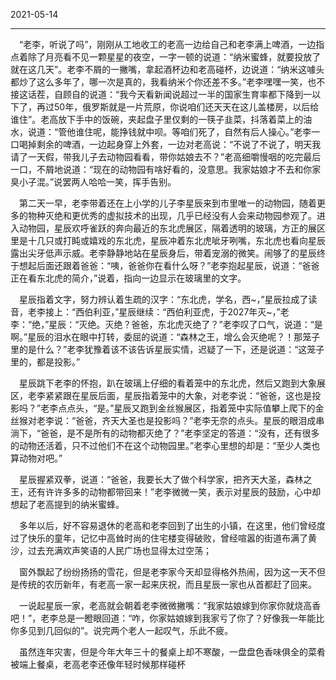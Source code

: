 2021-05-14

---

&emsp;“老李，听说了吗”，刚刚从工地收工的老高一边给自己和老李满上啤酒，一边指点着除了月亮看不见一颗星星的夜空，一字一顿的说道：“纳米蜜蜂，就要投放了就在这几天”。老李不屑的一撇嘴，拿起酒杯边和老高碰杯，边说道：“纳米这噱头都炒了这么多年了，哪一次是真的，我看纳米个你还差不多。”老李嘿嘿一笑，也不接这话茬，自顾自的说道：“我今天看新闻说超过一半的国家生育率都下降到一以下了，再过50年，俄罗斯就是一片荒原，你说咱们还天天在这儿盖楼房，以后给谁住”。老高放下手中的饭碗，夹起盘子里仅剩的一筷子韭菜，抖落着菜上的油水，说道：“管他谁住呢，能挣钱就中呗。等咱们死了，自然有后人操心。”老李一口喝掉剩余的啤酒，一边起身穿上外套，一边对老高说：“不说了不说了，明天我请了一天假，带我儿子去动物园看看，带你姑娘去不？”老高细嚼慢咽的吃完最后一口，不屑地说道：“现在的动物园有啥好看的，没意思。我家姑娘才不去和你家臭小子混。”说罢两人哈哈一笑，挥手告别。

&emsp;第二天一早，老李带着还在上小学的儿子李星辰来到市里唯一的动物园，随着更多的物种灭绝和更优秀的虚拟技术的出现，几乎已经没有人会来动物园参观了。进入动物园，星辰欢呼雀跃的奔向最近的东北虎展区，隔着透明的玻璃，方正的展区里是十几只或打盹或嬉戏的东北虎，星辰冲着东北虎呲牙咧嘴，东北虎也看向星辰露出尖牙低声示威。老李静静地站在星辰身后，带着宠溺的微笑。闹够了的星辰终于想起后面还跟着爸爸：“咦，爸爸你在看什么呀？”老李抱起星辰，说道：“爸爸正在看东北虎的简介，”说着，指向一边显示在玻璃里的文字。

&emsp;星辰指着文字，努力辨认着生疏的汉字：“东北虎，学名，西~，”星辰拉成了读音，老李接上：“西伯利亚，”星辰继续：“西伯利亚虎，于2027年灭~，”老李：“绝，”星辰：“灭绝。灭绝？爸爸，东北虎灭绝了？”老李叹了口气，说道：“是啊。”星辰的泪水在眼中打转，委屈的说道：“森林之王，增么会灭绝呢？！那笼子里的是什么？”老李犹豫着该不该告诉星辰实情，迟疑了一下，还是说道：“这笼子里的，都是投影。”

&emsp;星辰跳下老李的怀抱，趴在玻璃上仔细的看着笼中的东北虎，然后又跑到大象展区，老李紧紧跟在星辰后面，星辰指着笼中的大象，对老李说：“爸爸，这也是投影吗？”老李点点头，“是。”星辰又跑到金丝猴展区，指着笼中实际值攀上爬下的金丝猴对老李说：“爸爸，齐天大圣也是投影吗？”老李无奈的点头。星辰的眼泪成串淌下，“爸爸，是不是所有的动物都灭绝了？”老李坚定的答道：“没有，还有很多的动物还活着，只不过他们不在这个动物园里。”老李心里想的却是：“至少人类也算动物对吧。”

&emsp;星辰握紧双拳，说道：“爸爸，我要长大了做个科学家，把齐天大圣，森林之王，还有许许多多的动物都带回来！”老李微微一笑，表示对星辰的鼓励，心中却想起了老高提到的纳米蜜蜂。

&emsp;多年以后，好不容易退休的老高和老李回到了出生的小镇，在这里，他们曾经度过了快乐的童年，记忆中高耸时尚的住宅楼变得破败，曾经喧嚣的街道布满了黄沙，过去充满欢声笑语的人民广场也显得太过空荡；

&emsp;窗外飘起了纷纷扬扬的雪花，但是老李家今天却显得格外热闹，因为这一天不但是传统的农历新年，有老高一家一起来庆祝，而且星辰一家也从首都赶了回来。

&emsp;一说起星辰一家，老高就会朝着老李微微撇嘴：“我家姑娘嫁到你家你就烧高香吧！”，老李总是一瞪眼回道：“咋，你家姑娘嫁到我家亏了你了？好像我一年能比你多见到几回似的”。说完两个老人一起叹气，乐此不疲。

&emsp;虽然连年灾害，但是今年大年三十的餐桌上却不寒酸，一盘盘色香味俱全的菜肴被端上餐桌，老高老李还像年轻时候那样碰杯